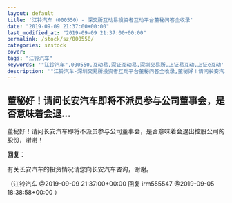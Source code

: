 ```yaml
---
layout: default
title: '江铃汽车（000550）- 深交所互动易投资者互动平台董秘问答全收录'
date: "2019-09-09 21:37:00+00:00"
last_modified_at: "2019-09-09 21:37:00+00:00"
permalink: /stock/sz/000550/
categories: szstock
cover: 
tags: "江铃汽车"
keywords: '"江铃汽车",000550,互动易,深证互动易,深圳交易所,上证易互动,上证e互动'
description: '"江铃汽车-深圳交易所投资者互动平台董秘问答全收录,董秘好！请问长安汽车即将不派员参与公司董事会，是否意味着会退出控股公司的股份，谢谢！"'
---
```


## 董秘好！请问长安汽车即将不派员参与公司董事会，是否意味着会退...

董秘好！请问长安汽车即将不派员参与公司董事会，是否意味着会退出控股公司的股份，谢谢！

**回复**：

有关长安汽车的投资情况请您向长安汽车咨询，谢谢。 

（江铃汽车  @2019-09-09 21:37:00+00:00 回复 irm555547  @2019-09-05 18:38:58+00:00 ）

